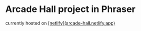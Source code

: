 # Arcade Hall project in Phraser

currently hosted on [\[netlify\](arcade-hall.netlify.app)](http://arcade-hall.netlify.app/)

